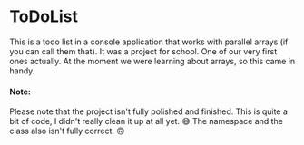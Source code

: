 # ToDoList
This is a todo list in a console application that works with parallel arrays (if you can call them that).
It was a project for school. One of our very first ones actually. At the moment we were learning about arrays, so this came in handy.

#### Note:
Please note that the project isn't fully polished and finished. This is quite a bit of code, I didn't really clean it up at all yet. 😅
The namespace and the class also isn't fully correct. 🙃
